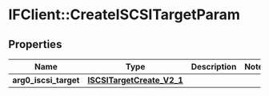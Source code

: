# IFClient::CreateISCSITargetParam

## Properties
Name | Type | Description | Notes
------------ | ------------- | ------------- | -------------
**arg0_iscsi_target** | [**ISCSITargetCreate_V2_1**](ISCSITargetCreate_V2_1.md) |  | 


